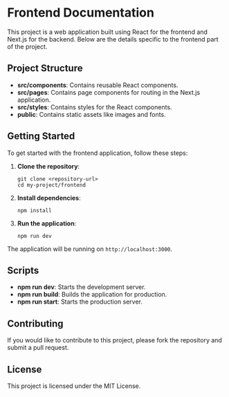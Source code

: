 # Frontend Documentation

This project is a web application built using React for the frontend and Next.js for the backend. Below are the details specific to the frontend part of the project.

## Project Structure

- **src/components**: Contains reusable React components.
- **src/pages**: Contains page components for routing in the Next.js application.
- **src/styles**: Contains styles for the React components.
- **public**: Contains static assets like images and fonts.

## Getting Started

To get started with the frontend application, follow these steps:

1. **Clone the repository**:
   ```
   git clone <repository-url>
   cd my-project/frontend
   ```

2. **Install dependencies**:
   ```
   npm install
   ```

3. **Run the application**:
   ```
   npm run dev
   ```

The application will be running on `http://localhost:3000`.

## Scripts

- **npm run dev**: Starts the development server.
- **npm run build**: Builds the application for production.
- **npm run start**: Starts the production server.

## Contributing

If you would like to contribute to this project, please fork the repository and submit a pull request. 

## License

This project is licensed under the MIT License.